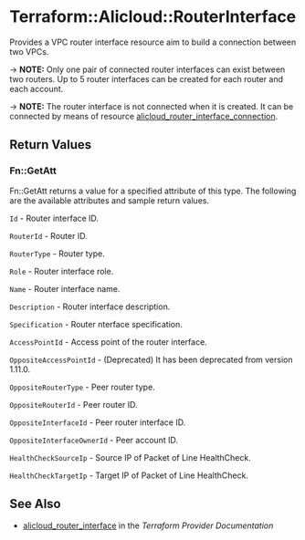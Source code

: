 # Terraform::Alicloud::RouterInterface

Provides a VPC router interface resource aim to build a connection between two VPCs.

-> **NOTE:** Only one pair of connected router interfaces can exist between two routers. Up to 5 router interfaces can be created for each router and each account.

-> **NOTE:** The router interface is not connected when it is created. It can be connected by means of resource [alicloud_router_interface_connection](https://www.terraform.io/docs/providers/alicloud/r/router_interface_connection.html).

## Return Values

### Fn::GetAtt

Fn::GetAtt returns a value for a specified attribute of this type. The following are the available attributes and sample return values.

`Id` - Router interface ID.

`RouterId` - Router ID.

`RouterType` - Router type.

`Role` - Router interface role.

`Name` - Router interface name.

`Description` - Router interface description.

`Specification` - Router nterface specification.

`AccessPointId` - Access point of the router interface.

`OppositeAccessPointId` - (Deprecated) It has been deprecated from version 1.11.0.

`OppositeRouterType` - Peer router type.

`OppositeRouterId` - Peer router ID.

`OppositeInterfaceId` - Peer router interface ID.

`OppositeInterfaceOwnerId` - Peer account ID.

`HealthCheckSourceIp` - Source IP of Packet of Line HealthCheck.

`HealthCheckTargetIp` - Target IP of Packet of Line HealthCheck.

## See Also

* [alicloud_router_interface](https://www.terraform.io/docs/providers/alicloud/r/router_interface.html) in the _Terraform Provider Documentation_